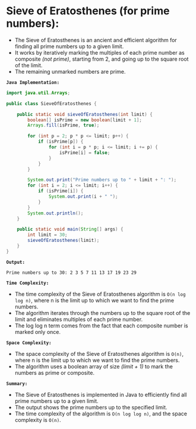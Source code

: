 # Sieve of Eratosthenes (for prime numbers):

-   The Sieve of Eratosthenes is an ancient and efficient algorithm for finding all prime numbers up to a given limit. 
-   It works by iteratively marking the multiples of each prime number as composite *(not prime)*, starting from 2, and going up to the square root of the limit. 
-   The remaining unmarked numbers are prime.

**`Java Implementation:`**



```java
import java.util.Arrays;

public class SieveOfEratosthenes {

    public static void sieveOfEratosthenes(int limit) {
        boolean[] isPrime = new boolean[limit + 1];
        Arrays.fill(isPrime, true);

        for (int p = 2; p * p <= limit; p++) {
            if (isPrime[p]) {
                for (int i = p * p; i <= limit; i += p) {
                    isPrime[i] = false;
                }
            }
        }

        System.out.print("Prime numbers up to " + limit + ": ");
        for (int i = 2; i <= limit; i++) {
            if (isPrime[i]) {
                System.out.print(i + " ");
            }
        }
        System.out.println();
    }

    public static void main(String[] args) {
        int limit = 30;
        sieveOfEratosthenes(limit);
    }
}
```

**`Output:`**

```
Prime numbers up to 30: 2 3 5 7 11 13 17 19 23 29
```

**`Time Complexity:`**

-   The time complexity of the Sieve of Eratosthenes algorithm is `O(n log log n)`, where n is the limit up to which we want to find the prime numbers. 
-   The algorithm iterates through the numbers up to the square root of the limit and eliminates multiples of each prime number. 
-   The log log n term comes from the fact that each composite number is marked only once.

**`Space Complexity:`**

-   The space complexity of the Sieve of Eratosthenes algorithm is `O(n)`, where n is the limit up to which we want to find the prime numbers. 
-   The algorithm uses a boolean array of size *(limit + 1)* to mark the numbers as prime or composite.

**`Summary:`**

-   The Sieve of Eratosthenes is implemented in Java to efficiently find all prime numbers up to a given limit. 
-   The output shows the prime numbers up to the specified limit. 
-   The time complexity of the algorithm is `O(n log log n)`, and the space complexity is `O(n)`.